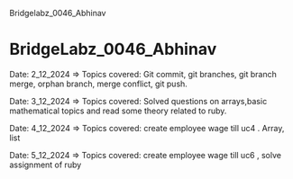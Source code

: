 Bridgelabz_0046_Abhinav
# BridgeLabz_0046_Abhinav


Date: 2_12_2024 => Topics covered: Git commit, git branches, git branch merge, orphan branch, merge conflict, git push.


Date: 3_12_2024 => Topics covered: Solved questions on arrays,basic mathematical topics and read some theory related to ruby.

Date: 4_12_2024 => Topics covered: create employee wage till uc4 . Array, list

Date: 5_12_2024 => Topics covered: create employee wage till uc6 , solve assignment of ruby 